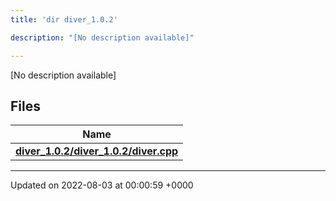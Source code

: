 ```yaml
---
title: 'dir diver_1.0.2'

description: "[No description available]"

---
```







[No description available]

## Files

| Name           |
| -------------- |
| **[diver_1.0.2/diver_1.0.2/diver.cpp](/documentation/code/darkbit_development/files/diver__1_80_82_2diver_8cpp/#file-diver-1.0.2/diver.cpp)**  |






-------------------------------

Updated on 2022-08-03 at 00:00:59 +0000
